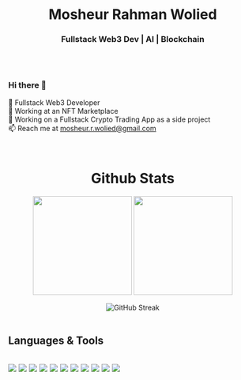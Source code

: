 <h1 align="center">Mosheur Rahman Wolied</h1>
<h3 align="center">Fullstack Web3 Dev | AI | Blockchain</h3>
<br />
<br />

### Hi there 👋 <br />
🌱 Fullstack Web3 Developer <br />
💼 Working at an NFT Marketplace <br />
🔭 Working on a Fullstack Crypto Trading App as a side project<br />
📫 Reach me at mosheur.r.wolied@gmail.com <br />

<br />

<h1 align="center">Github Stats</h1>

<div class="score-and-lang" align="center">
<img height="200" align="center" src="https://github-readme-stats.vercel.app/api?username=rahmanwolied&theme=dark" />
<img height="200" align="center" src="https://github-readme-stats.vercel.app/api/top-langs?username=rahmanwolied&layout=compact&langs_count=8&theme=dark" />
</div>
<br />

<div align="center" class="streak"><img src="https://github-readme-streak-stats.herokuapp.com/?user=rahmanwolied&theme=dark" alt="GitHub Streak" /></div>

<br />

<h2>Languages & Tools</h2>

<br />
<div align="center" style="display: flex; gap: 5px">
	<img src="https://img.shields.io/badge/-Python-121212?style=for-the-badge&logo=python&logoColor=FFFFFF" />
	<img src="https://img.shields.io/badge/-C%20&%20C++-121212?style=for-the-badge&logo=c%2B%2B&logoColor=ffffff" />
	<img src="https://img.shields.io/badge/HTML5-121212?style=for-the-badge&logo=html5&logoColor=white" />
	<img src="https://img.shields.io/badge/CSS3-121212?style=for-the-badge&logo=css3&logoColor=white" />
	<img src="https://img.shields.io/badge/Javascript-121212.svg?&style=for-the-badge&logo=javascript&logoColor=white" />
	<img src="https://img.shields.io/badge/React-121212?style=for-the-badge&logo=react&logoColor=61DAFB" />
	<img src="https://img.shields.io/badge/React_Router-121212?style=for-the-badge&logo=react-router&logoColor=white" />
	<img src="https://img.shields.io/badge/Tailwind_CSS-121212?style=for-the-badge&logo=tailwind-css&logoColor=white" />
	<img src="https://img.shields.io/badge/Node.js-121212?style=for-the-badge&logo=node.js&logoColor=white" />
	<img src="https://img.shields.io/badge/-MongoDB-121212?style=for-the-badge&logo=mongodb&logoColor=FFFFFF" />
	<img src="https://img.shields.io/badge/-MySQL-121212?style=for-the-badge&logo=mysql&logoColor=FFFFFF" />
</div>
